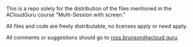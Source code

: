 This is a repo solely for the distribution of the files mentioned in the ACloudGuru course "Multi-Session with screen."

All files and code are freely distributable, no licenses apply or need apply.

All comments or suggestions should go to ross.brunson@acloud.guru.
